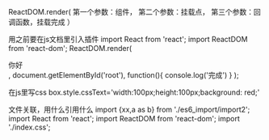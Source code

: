 ReactDOM.render(
    第一个参数：组件，
    第二个参数：挂载点，
    第三个参数：回调函数，挂载完成
）

用之前要在js文档里引入插件
import React from 'react';
import ReactDOM from 'react-dom';
ReactDOM.render(
     <div>
           你好
     </div>,
     document.getElementById('root'),
     function(){
           console.log('完成')
     }
);

在js里写css
box.style.cssText='width:100px;height:100px;background: red;'

文件关联，用什么引用什么
import {xx,a as b} from './es6_import/import2';
import React from 'react';
import ReactDOM from 'react-dom';
import './index.css';


